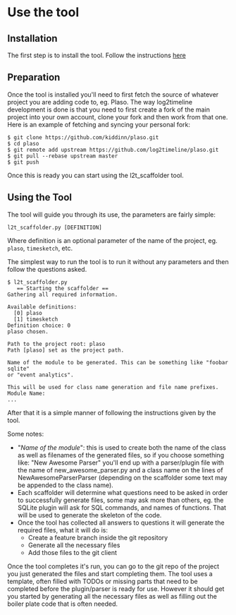# Use the tool

## Installation

The first step is to install the tool. Follow the instructions
[here](Installation.md)

## Preparation

Once the tool is installed you'll need to first fetch the source of whatever
project you are adding code to, eg. Plaso. The way log2timeline development is done is
that you need to first create a fork of the main project into your own account,
clone your fork and then work from that one. Here is an example of fetching and
syncing your personal fork:

```
$ git clone https://github.com/kiddinn/plaso.git
$ cd plaso
$ git remote add upstream https://github.com/log2timeline/plaso.git
$ git pull --rebase upstream master
$ git push
```

Once this is ready you can start using the l2t\_scaffolder tool.

## Using the Tool

The tool will guide you through its use, the parameters are fairly simple:
```
l2t_scaffolder.py [DEFINITION]
```

Where definition is an optional parameter of the name of the project, eg. `plaso`,
`timesketch`, etc.

The simplest way to run the tool is to run it without any parameters and then
follow the questions asked.

```
$ l2t_scaffolder.py
   == Starting the scaffolder ==
Gathering all required information.

Available definitions:
  [0] plaso
  [1] timesketch
Definition choice: 0
plaso chosen.

Path to the project root: plaso
Path [plaso] set as the project path.

Name of the module to be generated. This can be something like "foobar sqlite"
or "event analytics".

This will be used for class name generation and file name prefixes.
Module Name:
...
```

After that it is a simple manner of following the instructions given by the
tool.

Some notes:

+ "_Name of the module_": this is used to create both the name of the class as
  well as filenames of the generated files, so if you choose something like:
"New Awesome Parser" you'll end up with a parser/plugin file with the name of
new\_awesome\_parser.py and a class name on the lines of NewAwesomeParserParser
(depending on the scaffolder some text may be appended to the class name).
+ Each scaffolder will determine what questions need to be asked in order to
  successfully generate files, some may ask more than others, eg. the SQLite
plugin will ask for SQL commands, and names of functions. That will be used to
generate the skeleton of the code.
+ Once the tool has collected all answers to questions it will generate the
  required files, what it will do is:
   + Create a feature branch inside the git repository
   + Generate all the necessary files
   + Add those files to the git client

Once the tool completes it's run, you can go to the git repo of the project you
just generated the files and start completing them. The tool uses a template,
often filled with TODOs or missing parts that need to be completed before the
plugin/parser is ready for use. However it should get you started by generating
all the necessary files as well as filling out the boiler plate code that is
often needed.

